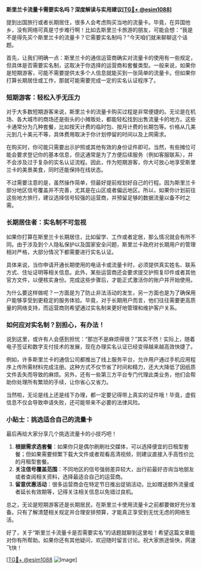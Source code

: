 **斯里兰卡流量卡需要实名吗？深度解读与实用建议[[TG💪+ @esim1088](https://t.me/s/esim1088)]**

提到出国旅行或者长期居住，很多人会考虑购买当地的流量卡。毕竟，在异国他乡，没有网络可真是寸步难行啊！比如去斯里兰卡旅游的朋友，可能会想：“我是不是得先买个斯里兰卡的流量卡？它需要实名制吗？”今天咱们就来聊聊这个话题。

首先，让我们明确一点：斯里兰卡的通信运营商确实对流量卡的使用有一些规定，但具体是否需要实名制，这取决于你选择的运营商和套餐类型。一般来说，如果你是短期游客，可能不需要提供太多个人信息就能买到一张简单的流量卡。但如果你打算长期居住或工作，那就可能需要完成一定的实名认证程序了。

### **短期游客：轻松入手无压力**

对于大多数短期游客来说，斯里兰卡的流量卡购买过程是非常便捷的。无论是在机场、各大城市的商场还是街头的小摊贩处，都能轻松找到出售流量卡的地方。这些卡通常分为几种套餐，比如按天计费的临时包、按月计费的长期包等。价格从几美元到几十美元不等，具体费用取决于你计划停留的时间以及上网需求。

在购买时，你可能只需要出示护照或其他有效的身份证件即可。当然，有些摊位可能会要求登记你的基本信息，但这通常是为了方便后续服务（例如客服联系），并不会涉及过于复杂的实名认证流程。因此，作为短期游客，你大可放心地享受斯里兰卡的美景美食，同时还能保持在线状态。

不过需要注意的是，虽然操作简单，但最好提前规划好自己的行程。因为斯里兰卡部分地区信号覆盖并不完善，尤其是在山区或者偏远地区。所以，如果你计划前往这些地方旅行，建议选择信号较强的运营商，并预留足够的数据流量以备不时之需。

### **长期居住者：实名制不可忽视**

如果你打算在斯里兰卡长期居住，比如留学、工作或者定居，那么情况就会有所不同。由于涉及到个人隐私保护以及国家安全问题，斯里兰卡政府对长期用户的管理相对严格，大部分情况下都需要进行实名认证。

具体来说，当你申请开通长期使用的电话卡或流量卡时，必须提供真实姓名、联系方式、住址证明等相关信息。此外，某些运营商还会要求提交护照复印件或者其他官方文件，以便核实身份。完成这些步骤后，才能正式激活你的账户并开始使用。

为什么要这样做呢？一方面是为了防止非法活动的发生，另一方面也是为了确保用户能够享受到更稳定的服务体验。毕竟，对于长期用户而言，他们往往需要更高质量的网络支持，而运营商则希望通过实名制来更好地管理和维护客户关系。

### **如何应对实名制？别担心，有办法！**

说到这里，或许有人会感到担忧：“那岂不是麻烦得很？”其实不然！实际上，随着电子签证和数字支付技术的发展，现在办理实名认证已经变得越来越高效快捷了。

例如，许多斯里兰卡的通信公司都推出了线上服务平台，允许用户通过手机应用程序上传所需材料完成注册。这种方式不仅节省了时间和精力，还大大降低了因纸质文件丢失而导致的麻烦。另外，还有一些第三方平台专门代理此类业务，他们会帮助你处理所有繁琐的手续，让你省心又省力。

当然啦，无论是线上还是线下办理，都一定要记得带上真实的证件哦！毕竟，虚假信息不仅会导致申请失败，还可能带来不必要的法律风险。

### **小贴士：挑选适合自己的流量卡**

最后再给大家分享几个挑选流量卡的小技巧吧！

1. **根据需求选套餐**：如果你只是偶尔刷刷社交媒体，可以选择便宜的日租型套餐；但如果需要频繁下载大文件或者观看高清视频，则建议直接入手高性价比的月租型套餐。
2. **关注信号覆盖范围**：不同地区的信号强弱差异较大，出行前最好咨询当地朋友或者查阅相关资料，选择最适合自己的运营商。
3. **留意优惠活动**：很多运营商会在特定节日推出促销活动，比如赠送额外流量或者延长有效期等，记得关注相关信息以免错过良机。

总之，无论是短期游客还是长期居民，在斯里兰卡使用流量卡之前都要做好充分准备。只有了解清楚相关规定并合理安排预算，才能真正享受到无忧无虑的网络生活。

好了，关于“斯里兰卡流量卡是否需要实名”的话题就聊到这里啦！希望这篇文章能对你有所帮助。如果你还有其他疑问，欢迎随时留言讨论。祝大家旅途愉快，网速飞快！

[[TG💪+ @esim1088](https://t.me/s/esim1088) ![Image](https://i.postimg.cc/4NQfJmqS/Snipaste-2025-05-13-00-14-12.png)]